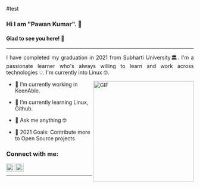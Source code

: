 #test
### Hi I am "Pawan Kumar". 👋

#### Glad to see you here! 🤩

<p>

---
<div style="text-align: justify"> 

I have completed my graduation in 2021 from Subharti University🏛. I'm a passionate learner who's always willing to learn and work across technologies 💡. I'm currently into Linux 🤓.

</div>

<img align="right" height="270px" alt="GIF" src="https://i.pinimg.com/originals/e4/26/70/e426702edf874b181aced1e2fa5c6cde.gif" />

- 🔭 I’m currently working in KeenAble.

- 🌱 I’m currently learning Linux, Github.

- 💬 Ask me anything 🤓

- 🥅 2021 Goals: Contribute more to Open Source projects

### Connect with me:
<div>

 [<img align="left" alt="Pawan Kumar - Facebook" width="22px" src="https://cdn.jsdelivr.net/npm/simple-icons@v3/icons/facebook.svg"/>](https://www.facebook.com/profile.php?id=100010852669221)

[<img align="left" alt="Pawan Kumar  | Instagram" width="22px" src="https://cdn.jsdelivr.net/npm/simple-icons@v3/icons/instagram.svg" />](https://www.instagram.com/smart_yboy10/?hl=en)

</div>

<br>

---
